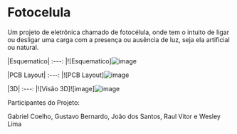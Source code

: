 # Fotocelula

Um projeto de eletrônica chamado de fotocélula, onde tem o intuito de ligar ou desligar uma carga com a presença ou ausência de luz, seja ela artificial ou natural.

|Esquematico|
:---:
|![Esquematico]![image](https://user-images.githubusercontent.com/105087818/193639231-920811c3-f4a6-4111-baef-fb3a23b68c6f.png)


|PCB Layout|
:---:
|![PCB Layout]![image](https://user-images.githubusercontent.com/105087818/194922712-9fa0ee44-9126-42f5-b17e-d869211e7222.png)


|3D|
:---:
|![Visão 3D]![image]![image](https://user-images.githubusercontent.com/111302603/196242345-0a65bdf0-c88e-4c99-93a7-afb5759c7b6e.png)



Participantes do Projeto:

Gabriel Coelho,
Gustavo Bernardo,
João dos Santos,
Raul Vitor e
Wesley Lima
